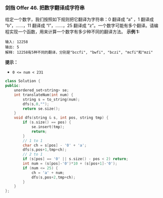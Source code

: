 ### 剑指 Offer 46. 把数字翻译成字符串
给定一个数字，我们按照如下规则把它翻译为字符串：0 翻译成 “a” ，1 翻译成 “b”，……，11 翻译成 “l”，……，25 翻译成 “z”。一个数字可能有多个翻译。请编程实现一个函数，用来计算一个数字有多少种不同的翻译方法。
**示例 1:**
```
输入: 12258 
输出: 5 
解释: 12258有5种不同的翻译，分别是"bccfi", "bwfi", "bczi", "mcfi"和"mzi"
```
**提示：**
* `0 <= num < 231`
```cpp
class Solution {
public:
    unordered_set<string> se;
    int translateNum(int num) {
        string s = to_string(num);
        dfs(s,0,"");
        return se.size();
    }
    void dfs(string & s, int pos, string tmp) {
        if (s.size() == pos) {
            se.insert(tmp);
            return;
        }
        // 1 to 1
        char ch = s[pos] - '0' + 'a';
        dfs(s,pos+1,tmp+ch);
        // 2 to 1
        if (s[pos] == '0' || s.size() - pos < 2) return;
        int num = (s[pos]-'0')*10 + (s[pos+1]-'0');
        if (num <= 25) {
            ch = 'a' + num;
            dfs(s,pos+2,tmp+ch);
        }
    }
};
```

